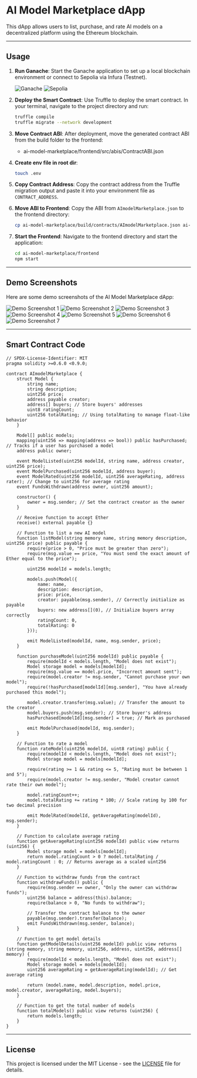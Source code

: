 # AI Model Marketplace dApp

This dApp allows users to list, purchase, and rate AI models on a decentralized platform using the Ethereum blockchain.

---

## Usage

1. **Run Ganache**: Start the Ganache application to set up a local blockchain environment or connect to Sepolia via Infura (Testnet).

   ![Ganache](img/ganache.jpg)
   ![Sepolia](img/sepolia.jpg)

2. **Deploy the Smart Contract**: Use Truffle to deploy the smart contract. In your terminal, navigate to the project directory and run:
   ```bash
   truffle compile
   truffle migrate --network development
   ```

3. **Move Contract ABI**: After deployment, move the generated contract ABI from the build folder to the frontend:
   - ai-model-marketplace/frontend/src/abis/ContractABI.json

4. **Create env file in root dir**: 
    ```bash
    touch .env
    ```

5. **Copy Contract Address**: Copy the contract address from the Truffle migration output and paste it into your environment file as `CONTRACT_ADDRESS`.

6. **Move ABI to Frontend**: Copy the ABI from `AImodelMarketplace.json` to the frontend directory:
   ```bash
   cp ai-model-marketplace/build/contracts/AImodelMarketplace.json ai-model-marketplace/frontend/src/abis/ContractABI.json
   ```

7. **Start the Frontend**: Navigate to the frontend directory and start the application:
   ```bash
   cd ai-model-marketplace/frontend
   npm start
   ```

---

## Demo Screenshots

Here are some demo screenshots of the AI Model Marketplace dApp:

![Demo Screenshot 1](img/1.png)
![Demo Screenshot 2](img/2.png)
![Demo Screenshot 3](img/3.png)
![Demo Screenshot 4](img/4.png)
![Demo Screenshot 5](img/5.png)
![Demo Screenshot 6](img/6.png)
![Demo Screenshot 7](img/7.png)

---

## Smart Contract Code

```solidity
// SPDX-License-Identifier: MIT
pragma solidity >=0.6.0 <0.9.0;

contract AImodelMarketplace {
    struct Model {
        string name;
        string description;
        uint256 price;
        address payable creator;
        address[] buyers; // Store buyers' addresses
        uint8 ratingCount;
        uint256 totalRating; // Using totalRating to manage float-like behavior
    }

    Model[] public models;
    mapping(uint256 => mapping(address => bool)) public hasPurchased; // Tracks if a user has purchased a model
    address public owner;

    event ModelListed(uint256 modelId, string name, address creator, uint256 price);
    event ModelPurchased(uint256 modelId, address buyer);
    event ModelRated(uint256 modelId, uint256 averageRating, address rater); // Change to uint256 for average rating
    event FundsWithdrawn(address owner, uint256 amount);

    constructor() {
        owner = msg.sender; // Set the contract creator as the owner
    }

    // Receive function to accept Ether
    receive() external payable {}

    // Function to list a new AI model
    function listModel(string memory name, string memory description, uint256 price) public payable {
        require(price > 0, "Price must be greater than zero");
        require(msg.value == price, "You must send the exact amount of Ether equal to the price");

        uint256 modelId = models.length;

        models.push(Model({
            name: name,
            description: description,
            price: price,
            creator: payable(msg.sender), // Correctly initialize as payable
            buyers: new address[](0), // Initialize buyers array correctly
            ratingCount: 0,
            totalRating: 0
        }));

        emit ModelListed(modelId, name, msg.sender, price);
    }

    function purchaseModel(uint256 modelId) public payable {
        require(modelId < models.length, "Model does not exist");
        Model storage model = models[modelId];
        require(msg.value == model.price, "Incorrect amount sent");
        require(model.creator != msg.sender, "Cannot purchase your own model");
        require(!hasPurchased[modelId][msg.sender], "You have already purchased this model");

        model.creator.transfer(msg.value); // Transfer the amount to the creator
        model.buyers.push(msg.sender); // Store buyer's address
        hasPurchased[modelId][msg.sender] = true; // Mark as purchased

        emit ModelPurchased(modelId, msg.sender);
    }

    // Function to rate a model
    function rateModel(uint256 modelId, uint8 rating) public {
        require(modelId < models.length, "Model does not exist");
        Model storage model = models[modelId];

        require(rating >= 1 && rating <= 5, "Rating must be between 1 and 5");
        require(model.creator != msg.sender, "Model creator cannot rate their own model");

        model.ratingCount++;
        model.totalRating += rating * 100; // Scale rating by 100 for two decimal precision

        emit ModelRated(modelId, getAverageRating(modelId), msg.sender);
    }

    // Function to calculate average rating
    function getAverageRating(uint256 modelId) public view returns (uint256) {
        Model storage model = models[modelId];
        return model.ratingCount > 0 ? model.totalRating / model.ratingCount : 0; // Returns average as a scaled uint256
    }

    // Function to withdraw funds from the contract
    function withdrawFunds() public {
        require(msg.sender == owner, "Only the owner can withdraw funds");
        uint256 balance = address(this).balance;
        require(balance > 0, "No funds to withdraw");

        // Transfer the contract balance to the owner
        payable(msg.sender).transfer(balance);
        emit FundsWithdrawn(msg.sender, balance);
    }

    // Function to get model details
    function getModelDetails(uint256 modelId) public view returns (string memory, string memory, uint256, address, uint256, address[] memory) {
        require(modelId < models.length, "Model does not exist");
        Model storage model = models[modelId];
        uint256 averageRating = getAverageRating(modelId); // Get average rating

        return (model.name, model.description, model.price, model.creator, averageRating, model.buyers);
    }

    // Function to get the total number of models
    function totalModels() public view returns (uint256) {
        return models.length;   
    }
}
```
---

## License

This project is licensed under the MIT License - see the [LICENSE](./LICENSE) file for details.